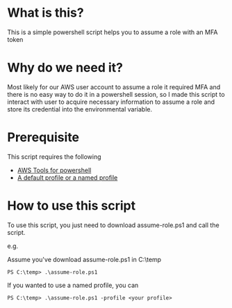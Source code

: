 # What is this?
This is a simple powershell script helps you to assume a role with an MFA token

# Why do we need it?
Most likely for our AWS user account to assume a role it required MFA and there is no easy way to do it in a powershell session, so I made this script to interact with user to acquire necessary information to assume a role and store its credential into the environmental variable.

# Prerequisite
This script requires the following
- [AWS Tools for powershell](https://docs.aws.amazon.com/powershell/latest/userguide/pstools-getting-set-up-windows.html)
- [A default profile or a named profile](https://docs.aws.amazon.com/powershell/latest/userguide/specifying-your-aws-credentials.html)

# How to use this script
To use this script, you just need to download assume-role.ps1 and call the script.

e.g.

Assume you've download assume-role.ps1 in C:\temp
```
PS C:\temp> .\assume-role.ps1
```

If you wanted to use a named profile, you can
```
PS C:\temp> .\assume-role.ps1 -profile <your profile>
```
